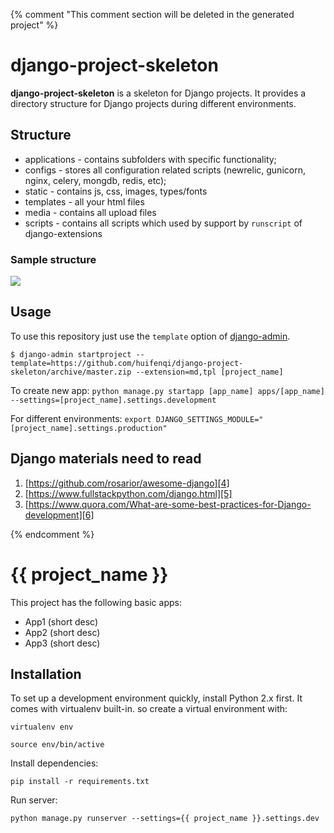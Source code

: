 {% comment "This comment section will be deleted in the generated project" %}

# django-project-skeleton

**django-project-skeleton** is a skeleton for Django projects. It provides a directory structure for Django projects during different environments.

## Structure

* applications - contains subfolders with specific functionality;
* configs - stores all configuration related scripts (newrelic, gunicorn, nginx, celery, mongdb, redis, etc);
* static - contains js, css, images, types/fonts
* templates - all your html files
* media - contains all upload files
* scripts - contains all scripts which used by support by `runscript` of django-extensions

### Sample structure

![][structure]

## Usage

To use this repository just use the `template` option of [django-admin][3].

	$ django-admin startproject --template=https://github.com/huifenqi/django-project-skeleton/archive/master.zip --extension=md,tpl [project_name]

To create new app: `python manage.py startapp [app_name] apps/[app_name] --settings=[project_name].settings.development`

For different environments: `export DJANGO_SETTINGS_MODULE="[project_name].settings.production"`

## Django materials need to read

1. [https://github.com/rosarior/awesome-django][4]
2. [https://www.fullstackpython.com/django.html][5]
3. [https://www.quora.com/What-are-some-best-practices-for-Django-development][6]

[3]:	https://docs.djangoproject.com/en/1.8/ref/django-admin/#startproject-projectname-destination
[4]:	https://github.com/rosarior/awesome-django
[5]:	https://www.fullstackpython.com/django.html
[6]:	https://www.quora.com/What-are-some-best-practices-for-Django-development

[structure]:      media/structure.png

{% endcomment %}

# {{ project_name }}

This project has the following basic apps:

* App1 (short desc)
* App2 (short desc)
* App3 (short desc)

## Installation

To set up a development environment quickly, install Python 2.x first. It
comes with virtualenv built-in. so create a virtual environment with:

`virtualenv env`

`source env/bin/active`

Install dependencies:

`pip install -r requirements.txt`

Run server:

`python manage.py runserver --settings={{ project_name }}.settings.dev`
